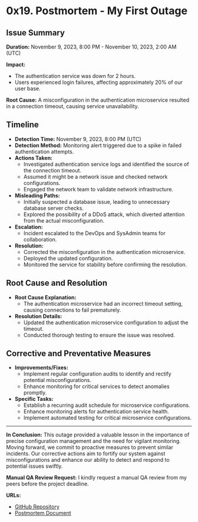 # 0x19. Postmortem - My First Outage

## Issue Summary

**Duration:** November 9, 2023, 8:00 PM - November 10, 2023, 2:00 AM (UTC)

**Impact:**
- The authentication service was down for 2 hours.
- Users experienced login failures, affecting approximately 20% of our user base.

**Root Cause:** 
A misconfiguration in the authentication microservice resulted in a connection timeout, causing service unavailability.

## Timeline

- **Detection Time:** November 9, 2023, 8:00 PM (UTC)
- **Detection Method:** Monitoring alert triggered due to a spike in failed authentication attempts.
- **Actions Taken:**
  - Investigated authentication service logs and identified the source of the connection timeout.
  - Assumed it might be a network issue and checked network configurations.
  - Engaged the network team to validate network infrastructure.
- **Misleading Paths:**
  - Initially suspected a database issue, leading to unnecessary database server checks.
  - Explored the possibility of a DDoS attack, which diverted attention from the actual misconfiguration.
- **Escalation:**
  - Incident escalated to the DevOps and SysAdmin teams for collaboration.
- **Resolution:**
  - Corrected the misconfiguration in the authentication microservice.
  - Deployed the updated configuration.
  - Monitored the service for stability before confirming the resolution.

## Root Cause and Resolution

- **Root Cause Explanation:**
  - The authentication microservice had an incorrect timeout setting, causing connections to fail prematurely.
- **Resolution Details:**
  - Updated the authentication microservice configuration to adjust the timeout.
  - Conducted thorough testing to ensure the issue was resolved.
  
## Corrective and Preventative Measures

- **Improvements/Fixes:**
  - Implement regular configuration audits to identify and rectify potential misconfigurations.
  - Enhance monitoring for critical services to detect anomalies promptly.
- **Specific Tasks:**
  - Establish a recurring audit schedule for microservice configurations.
  - Enhance monitoring alerts for authentication service health.
  - Implement automated testing for critical microservice configurations.
  
---

**In Conclusion:**
This outage provided a valuable lesson in the importance of precise configuration management and the need for vigilant monitoring. Moving forward, we commit to proactive measures to prevent similar incidents. Our corrective actions aim to fortify our system against misconfigurations and enhance our ability to detect and respond to potential issues swiftly.

**Manual QA Review Request:**
I kindly request a manual QA review from my peers before the project deadline.

**URLs:**
- [GitHub Repository](https://github.com/Anas8e/alx-system_engineering-devops/tree/main/0x19-postmortem)
- [Postmortem Document](https://github.com/Anas8e/alx-system_engineering-devops/blob/main/0x19-postmortem/README.md)
